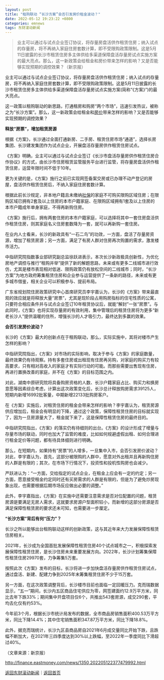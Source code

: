 ```yaml
---
layout: post
title: "租购联动 “长沙方案”会否引发房价租金波动？"
date: 2022-05-12 19:23:22 +0800
categories: emnews
tags: 东财滚动新闻
---
```

> 业主可以通过与试点企业签订协议，将存量房盘活供作租赁住房；纳入试点的存量房，将不再纳入家庭住房套数计算，即不受限购政策限制。这是5月11日披露的长沙市租赁住房多主体供给多渠道保障盘活存量房试点实施方案的最大亮点。那么，这一新政策会给租金和房价带来怎样的影响？又是否能够实现预期的调控效果？（新京报）

<p>业主可以通过与试点企业签订协议，将存量房盘活供作租赁住房；纳入试点的存量房，将不再纳入家庭住房套数计算，即不受限购政策限制。这是5月11日披露的长沙市租赁住房多主体供给多渠道保障盘活存量房试点实施方案(简称“《方案》”)的最大亮点。 </p>
 <p>这一政策以租购联动的新思路，打通租房和购房“两个市场”，迅速引发热议，被称之为“长沙方案”。那么，这一新政策会给租金和<span id="Info.3325"><a href="http://data.eastmoney.com/cjsj/newhouse.html" class="infokey">房价</a></span>带来怎样的影响？又是否能够实现预期的调控效果？</p>
 <p><strong>释放“房票”，增加租赁房源</strong></p>
 <p>根据《方案》，长沙通过全面打通新房、二手房、租赁住房市场“通道”，选择长房集团、长沙建发集团作为试点企业，开展盘活存量房供作租赁住房试点。 </p>
 <p>《方案》明确，业主可以通过与试点企业签订《长沙市盘活存量房供作租赁住房合作协议》的方式，由长沙市住房租赁监管服务平台进行监管，将存量房盘活供作租赁住房，运营年限时间不低于10年。 </p>
 <p>更为关键的是，《方案》施行之前已实现网签备案交房或已办理不动产登记的房屋，盘活供作租赁住房后，不纳入家庭住房套数计算。 </p>
 <p>根据此前长沙规定，非本地户籍且未缴纳<span id="Info.3294"><a href="http://data.eastmoney.com/zlsj/" class="infokey">社保</a></span>的家庭不可购买限购区域住房；在限购区域已拥有2套及以上住房的本市户籍家庭、在限购区域拥有1套及以上住房的本市户籍成年单身家庭，不得再新购住房。 </p>
 <p>《方案》施行后，拥有两套住房的本市户籍家庭，可以选择将其中一套住房盘活供作租赁住房，则其家庭名义住房套数降为一套，就可以再新购一套住房。 </p>
 <p>在业内人士看来，长沙的新政具有“一石二鸟”的功效，一方面，盘活了存量房资源，增加了租赁房源；另一方面，满足了有房人群对住房再次购置的需求，激发楼市活力。 </p>
 <p>中指研究院指数事业部研究副总监徐跃进表示，本次长沙新政极具创新性，为优化房地产调控与推行“租购并举”提供了新的解题思路，未来或有更多二线城市进行效仿，尤其是楼市表现相对低迷、限购政策仍有放松空间的二线城市；同时，“长沙方案”为地方政府筹集租赁住房和企业参与运营提供了一条新的路径，未来或有更多城市借鉴，相关企业可以积极参与、提前布局。 </p>
 <p>广东省规划院住房政策研究中心首席研究员李宇嘉认为，长沙的《方案》带来最直观的效应就是将释放大量“房票”，尤其是现阶段占用购房指标的住宅性质的公寓，只要符合相应条件并与试点企业签订10年租赁协议后，就能“解封”一张“房票”。与此同时，《方案》也将实现存量房的有效利用，集中管理后的租赁住房将为更多“新老长沙人”提供温暖的住所，增强长沙的人才吸引力，最终达到多赢的效果。 </p>
 <p><strong>会否引发房价波动？</strong></p>
 <p>长沙的《方案》最大的创新点在于租购联动，那么，实际实施中，其将对楼市产生怎样的影响？ </p>
 <p>中指研究院指出，《方案》对市场的实际影响，取决于参与《方案》的家庭数量，最终效果仍有待观察。持有多套住房或出租现有住房再另购，对家庭的购买力有较高要求，只有相对高收入的家庭才有实际行动的可能。而那些需要出售现有住房，再进行置换改善的家庭，并不在《方案》的目标范围之内。 </p>
 <p>对此，湖南中原研究院将具备购房资格的人数、长沙户籍家庭占比、购买力和换房意愿等因素综合考虑，计算出这次政策变化后，长沙总计释放购房需求39125人，短期内新增16992批客量，中期新增22133批购房客户。 </p>
 <p>在《方案》实施后，对租赁住房的租金会带来怎样的影响？李宇嘉认为，租赁房源供应增加后，租金会有明显的下降，通过这个政策，保障性租赁住房的目标就实现了，因为一旦房源量大了，租金就下来了，这是保障性租赁住房的最终目的。 </p>
 <p>中指研究院指出，《方案》的落实仍有待细则的出台。《方案》的设计形成了增量与存量市场的联动，同时也加大了监管的难度，比如如何规避虚假出租、如何合理进行租金定价等问题，都有待具体细则进行明确。 </p>
 <p>那么，在短期内，如果持有“房票”的人增多，一旦集中入市，会否引发房价波动？对此，李宇嘉认为，首先，这部分被限购的人群中，愿意对外出租并且再新购住房的人群是有限的；其次，在市场下行情况下，投资性和投机性购房也会减少。 </p>
 <p>严跃进认为：“一方面，交给指定的试点企业，在租金上应会有一定的约定；另一方面，愿意接受租金约定同时还有买房需求的人群是有限的，但是为了避免炒房现象出现，也需要根据后期市场反应做出必要的调整。” </p>
 <p>此外，李宇嘉指出，《方案》在实施中还需要注意需求是否对位配置的问题，租赁房源是要满足无房人需求，这就要求房源户型面积较小，而新增的这部分房源是否满足保障性租赁房的要求还未可知，也需要进一步厘定。 </p>
 <p><strong>“长沙方案”背后有何“压力”？</strong></p>
 <p>长沙之所以能够出台租购联动这样的创新政策，这与其近年来大力发展保障性租赁住房相关。 </p>
 <p>2021年，长沙成为全国首批发展保障性租赁住房40个试点城市之一，积极探索发展保障性租赁住房，是长沙住房未来重要发展方向。2022年，长沙计划筹集保障性租赁住房29970套，力争筹集5万套。 </p>
 <p>按照此次《方案》发布的目标，长沙将进一步加快盘活存量房供作租赁住房试点，通过盘活、新建、配建力争到2025年末筹集租赁住房不少于15万套。 </p>
 <p>另一方面，在这次政策调整背后，长沙楼市目前也面临一定回暖压力。克而瑞数据显示，“五一”期间，长沙内五区商品住宅供应为零，网签建面约12.9万平方米，同比去年下跌33%；期间集中开盘项目仅6个，共推出543套房源，成交290套，平均去化仅有约53%。 </p>
 <p>今年前3个月，根据长沙市统计局发布的数据，全市商品房销售面积400.53万平方米，同比下降14.4%；其中住宅销售面积347.87万平方米，同比下降18.8%。 </p>
 <p>此外，据克而瑞统计，长沙九区县商品房自2021年6月成交量同比开始下跌，且跌幅不断加大，在2021年三四季度达到30%以上跌幅，至2022年一季度同比下滑超过40%。 </p><p class="em_media">（文章来源：新京报）</p>

<http://finance.eastmoney.com/news/1350,202205122377479992.html>

[返回东财滚动新闻](//finews.withounder.com/emnews/)｜[返回首页](//finews.withounder.com/)